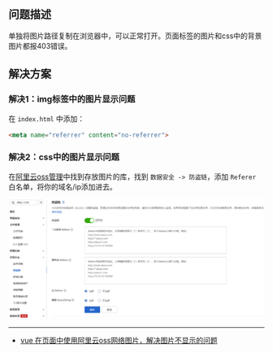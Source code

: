 ## 问题描述
单独将图片路径复制在浏览器中，可以正常打开。页面标签的图片和css中的背景图片都报403错误。


## 解决方案

### 解决1：img标签中的图片显示问题
在 `index.html` 中添加：
```html
<meta name="referrer" content="no-referrer">
```

### 解决2：css中的图片显示问题

在[阿里云oss管理](https://oss.console.aliyun.com/bucket)中找到存放图片的库，找到 `数据安全 -> 防盗链`，添加 `Referer` 白名单，将你的域名/ip添加进去。

![1716514061365](image/Vue页面访问阿里云OSS图片403/1716514061365.png)

---
- [vue 在页面中使用阿里云oss网络图片，解决图片不显示的问题](https://blog.csdn.net/qq_35057009/article/details/129240296)
